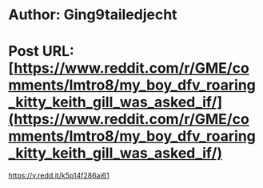 # Author: Ging9tailedjecht
# Post URL: [https://www.reddit.com/r/GME/comments/lmtro8/my_boy_dfv_roaring_kitty_keith_gill_was_asked_if/](https://www.reddit.com/r/GME/comments/lmtro8/my_boy_dfv_roaring_kitty_keith_gill_was_asked_if/)


https://v.redd.it/k5p14f286ai61